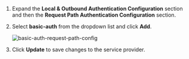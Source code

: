 
1. Expand the **Local & Outbound Authentication Configuration** section and then the **Request Path Authentication Configuration** section.

2. Select **basic-auth** from the dropdown list and click **Add**.

    ![basic-auth-request-path-config](/assets/img/fragments/basic-auth-request-path-config.png)

3. Click **Update** to save changes to the service provider.